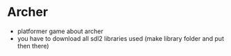 # Archer
- platformer game about archer
- you have to download all sdl2 libraries used (make library folder and put then there)